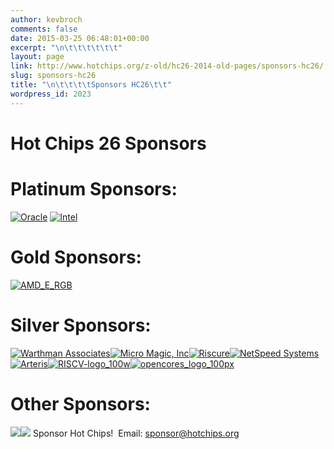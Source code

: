 ```yaml
---
author: kevbroch
comments: false
date: 2015-03-25 06:48:01+00:00
excerpt: "\n\t\t\t\t\t\t"
layout: page
link: http://www.hotchips.org/z-old/hc26-2014-old-pages/sponsors-hc26/
slug: sponsors-hc26
title: "\n\t\t\t\tSponsors HC26\t\t"
wordpress_id: 2023
---
```



				

# Hot Chips 26 Sponsors




# Platinum Sponsors:


[![Oracle](http://www.hotchips.org/wp-content/uploads/2013/04/oracle_redbox_200px.png)](http://www.oracle.com/)
[![Intel](http://www.hotchips.org/wp-content/uploads/2013/04/intel_rgb_200px.png)](http://www.intel.com/)


# Gold Sponsors:


[![AMD_E_RGB](http://www.hotchips.org/wp-content/uploads/2012/07/AMD_E_RGB.jpg)](http://www.amd.com)


# Silver Sponsors:


[![Warthman Associates](http://www.hotchips.org/wp-content/uploads/2013/04/Warthman-Associates-logo-16_200x120p.png)](http://www.warthman.com/)[![Micro Magic, Inc](http://www.hotchips.org/wp-content/uploads/2012/07/MMI_Logo_200x100-150x100.gif)](http://www.micromagic.com/)[![Riscure](http://www.hotchips.org/wp-content/uploads/2014/03/Riscure.png)](http://www.riscure.com/)[![NetSpeed Systems](http://www.netspeedsystems.com/sites/default/files/netspeed-systems-redefining-soc-design.png)](http://www.netspeedsystems.com)[![Arteris](http://www.hotchips.org/wp-content/uploads/2014/03/Arteris_Logo_Large_cropped.jpg)](http://www.arteris.com/)[![RISCV-logo_100w](http://www.hotchips.org/wp-content/uploads/2014/03/riscv-symbol-text-standard-tall_100px.png )](http://riscv.org/)[![opencores_logo_100px](http://www.hotchips.org/wp-content/uploads/2014/03/opencores_logo_100px.png)](http://0penc0re.org/)


# Other Sponsors:


[![](http://www.hotchips.org/wp-content/uploads/2013/04/CC-logo_stack100x100.jpg)](http://circuitcellar.com/)[![](http://www.hotchips.org/wp-content/uploads/2014/03/Elektor-Nova-black_100px.jpg)](http://www.elektor.com/)
Sponsor Hot Chips!  Email: [sponsor@hotchips.org](mailto:sponsor@hotchips.org)		
